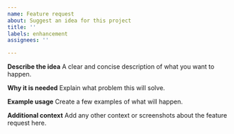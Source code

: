 ```yaml
---
name: Feature request
about: Suggest an idea for this project
title: ''
labels: enhancement
assignees: ''

---
```


**Describe the idea**
A clear and concise description of what you want to happen.

**Why it is needed**
Explain what problem this will solve.

**Example usage**
Create a few examples of what will happen.

**Additional context**
Add any other context or screenshots about the feature request here.
